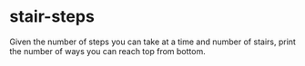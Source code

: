 # stair-steps

Given the number of steps you can take at a time and number of stairs, print the number of ways you can reach top from bottom.

